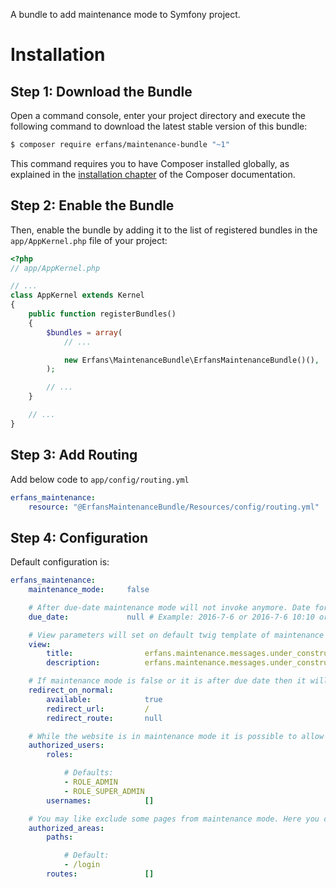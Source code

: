 A bundle to add maintenance mode to Symfony project.

Installation
============

Step 1: Download the Bundle
---------------------------

Open a command console, enter your project directory and execute the
following command to download the latest stable version of this bundle:

```bash
$ composer require erfans/maintenance-bundle "~1"
```

This command requires you to have Composer installed globally, as explained
in the [installation chapter](https://getcomposer.org/doc/00-intro.md)
of the Composer documentation.

Step 2: Enable the Bundle
-------------------------

Then, enable the bundle by adding it to the list of registered bundles
in the `app/AppKernel.php` file of your project:

```php
<?php
// app/AppKernel.php

// ...
class AppKernel extends Kernel
{
    public function registerBundles()
    {
        $bundles = array(
            // ...

            new Erfans\MaintenanceBundle\ErfansMaintenanceBundle()(),
        );

        // ...
    }

    // ...
}
```

Step 3: Add Routing
-------------------
Add below code to `app/config/routing.yml`
```Yaml
erfans_maintenance:
    resource: "@ErfansMaintenanceBundle/Resources/config/routing.yml"
```    

Step 4: Configuration
---------------------
Default configuration is:
```Yaml
erfans_maintenance:
    maintenance_mode:     false

    # After due-date maintenance mode will not invoke anymore. Date format should be 'YYYY-MM-DD' or 'YYYY-MM-DD HH:MM:SS' or 'YYYY-MM-DD HH:MM:SS +/-TT:TT' or timestamp
    due_date:             null # Example: 2016-7-6 or 2016-7-6 10:10 or 2016-7-6 10:10:10 +02:00 or 1467763200

    # View parameters will set on default twig template of maintenance bundle. These values translate before rendering
    view:
        title:                erfans.maintenance.messages.under_construction.title
        description:          erfans.maintenance.messages.under_construction.description

    # If maintenance mode is false or it is after due date then it will redirect to below path or url by requesting maintenance page.
    redirect_on_normal:
        available:            true
        redirect_url:         /
        redirect_route:       null

    # While the website is in maintenance mode it is possible to allow some users to visit the website based on users' roles or usernames.
    authorized_users:
        roles:

            # Defaults:
            - ROLE_ADMIN
            - ROLE_SUPER_ADMIN
        usernames:            []

    # You may like exclude some pages from maintenance mode. Here you can define their paths or routes.
    authorized_areas:
        paths:

            # Default:
            - /login
        routes:               []
```        
